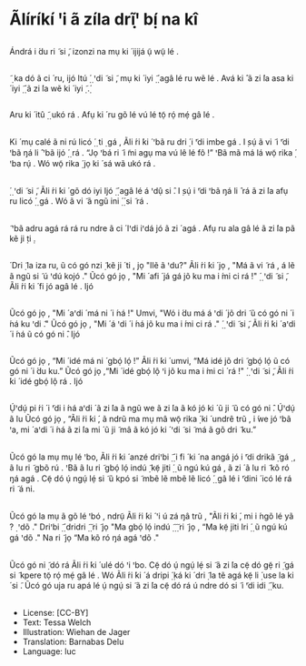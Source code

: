 # Ãlíríkí ꞌi ã zíla drĩꞌ̣ bị́ na kî

##
Ándrá i ́du ri ̃ si ̃, izonzi na mụ ki ́ ijijá
ụ̃ wụ̃ lé .


##
̃ ̣ ka dó ã ci ́ ru, ijó
Itú
̣́ ̣ ꞌdi ̃ si ̃, mụ ki ́ iyi
̣̃ ̣́
agâ lé ru wẽ lé .
Avá ki ̂ ã zi ́la asa ki ́ iyi
̣̃ ̣́ ã zi ́la wẽ ki ́ iyi
̣̃ .̣́


##
Aru ki ́ itû
̣̃ ̣ ukó rá .
Afụ ki ́ ru gõ lé vú lé tọ̃ rọ́ mẹ́ gâ lé .


##
Ki ́ mụ calé ã ni rú licó
̣́ ̣ ti ̣ gá , Ãli ́ri ́ki ́ ꞌbã
ru dri ̣́ i ̃ꞌdi imbe gá .
I ̣sụ́ ã vi ̃ i ̃ꞌdi ꞌbã ŋá li ̂ ꞌbã ijó
̣́ ̣ rá .
“Jọ ꞌbá ri ̃ i ̃mi agụ ma vú lê lé fô !” ꞌBã
mã má lá wọ̃ rika
̣́ ꞌba rụ́ .
Wó wọ̃ rika
̣́ jọ ki ́ sá wã ukó rá .


##
̣́ ̣ ꞌdi ̃ si ̃, Ãli ́ri ́ki ́ gõ dó iyi
Ijó
̣̃ ̣́ agâ lé
á ꞌdụ̂ si ̂.
I ̣sụ́ i ̃ꞌdi ꞌbã ŋá li ̂ rá ã zi ́la afụ ru licó
̣́ ̣
gá .
Wó ã vi ̃ ã ngũ ini
̣́ ̣́ si ̃ rá .


##
̃ ꞌbã adru agá rá rá ru ndre ã ci ́
Iꞌdi
iꞌdá jó ã zi ́ agá .
Afụ ru ala gâ lé ã zi ́la pã kẽ ji ̣ti ̣.


##
́
Dri ̣̃ la iza ru, ũ có gó nzi ̣̃ kẽ ji ́ ti ̣, jọ "Ilẽ
ã ꞌdu?"
Ãli ́ri ́ki ́ jọ , "Má ã vi ̃ rá , á lẽ ã ngũ si ̃ ú ꞌdú
kojó ."
Ũcó gó jọ , "Mi ́ afi ́ já gá jõ ku ma i ́mi ci
rá !"
̣́ ̣ ꞌdi ̃ si ̃, Ãli ́ri ́ki ́ fi jó agâ lé .
Ijó


##
Ũcó gó jọ , "Mi ́ aꞌdi ́ má ni ́ i ́ná !"
Umvi, "Wó i ́du má á ꞌdi ́ jõ dri ̃ ũ có gó
ni ́ i ́ná ku ꞌdi ̃."
Ũcó gó jọ , "Mi ́ á ꞌdi ́ i ́ná jõ ku ma i ́mi ci
rá ."
̣́ ̣ ꞌdi ̃ si ̃, Ãli ́ri ́ki ́ aꞌdi ́ i ́ná ũ có gó ni ̂.
Ijó


##
Ũcó gó jọ , “Mi ́ idé má ni ́ gbọ́ lọ́ !”
Ãli ́ri ́ki ́ umvi, “Má idé jõ dri ̃ gbọ́ lọ́
ũ có gó ni ́ i ́du ku.”
Ũcó gó jọ ,“Mi ́ idé gbọ́ lộ ꞌi jõ ku ma i ́mi
ci ́ rá !"
̣́ ̣ ꞌdi ̃ si ̃, Ãli ́ri ́ki ́ idé gbọ́ lộ rá .
Ijó


##
Ụ́ꞌdụ́ pi ́ri ́ i ̃ꞌdi i ́ná aꞌdi ́ ã zi ́la ã ngũ we
ã zi ́la ã kó jó ki ́ ũ ji ̃ ũ có gó ni ̂.
Ụ́ꞌdụ́ ã lu Ũcó gó jọ , “Ãli ́ri ́ki ́, ã ndrũ ma
mụ mâ wọ̃ rika
̣́ ki ́ undrê trũ , i ́we jó
ꞌbã ꞌa, mi ́ aꞌdi ́ i ́ná ã zi ́la mi ́ ũ ji ̃ mâ
ã kó jó ki ́ ꞌdi ̃ si ̃ má ã gõ dri ̃ ku.”


##
Ũcó gó la mụ mụ lé ꞌbo, Ãli ́ri ́ki ́ anzé
driꞌbi
̣̃ ̣́ i ́fi ́ ki ́ na angá jó i ̃ꞌdi drikã
̣̃ gá
̣ , ã lu ri ̃
gbõ rú . ꞌBã ã lu ri ̃ gbọ́ lọ́ indú
̣̃
kẹ̃ jiti
̣́ ̣ ũ ngú kú gá , ã zi ́ ã lu ri ̃ kõ ró ŋá
agá .
Cẹ̃ dó ụ́ ngụ́ lẹ́ si ̃ ũ kpó si ̃ mbẽ lẽ mbẽ lẽ licó
̣́ ̣ gâ lé i ̃ꞌdini ́ icó lé rá ri ̃ á ni.


##
Ũcó gó la mụ ã gõ lé ꞌbó , ndrụ̃ Ãli ́ri ́ki ́ ꞌi
ú zá ŋâ trũ , "Ãli ́ri ́ki ́, mi i ́ngõ lé yã ?
̣ ꞌdõ ."
Driꞌbi
̣̃ ̣́ dridri
̣̃ ̣̃ ri ̃ jọ "Ma gbọ́ lọ́ indú
̣̃
̣̃ ̣̃ ri ̃ jọ , “Ma kẹ̃ jiti
Iri
̣́ ̣ ũ ngú kú gá ꞌdõ ."
Na ri ̃ jọ “Ma kõ ró ŋá agá ꞌdõ ."


##
Ũcó gó ni ̣̃ dó rá Ãli ́ri ́ki ́ ulé dó ꞌi ꞌbo.
Cẹ̃ dó ụ́ ngụ́ lẹ́ si ̃ ã zi ́la cẹ̃ dó gẹ̃ ri ̣̃ gá
si ̃ kpere tọ̃ rọ́ mẹ́ gâ lé .
Wó Ãli ́ri ́ki ́ á dripi
̣́ ̣ká ki ́ dri ̣̃ la tẽ agá
kẹ̃ li ̣́ use la ki ́ si ̃.
Ũcó gó uja ru apá lé ụ́ ngụ́ si ̃ ã zi ́la cẹ̃
dó rá ú ndre dó si ̃ i ̃ꞌdi idi
̣̃ ̣́ ku.


##
* License: [CC-BY]
* Text: Tessa Welch
* Illustration: Wiehan de Jager
* Translation: Barnabas Delu
* Language: luc
